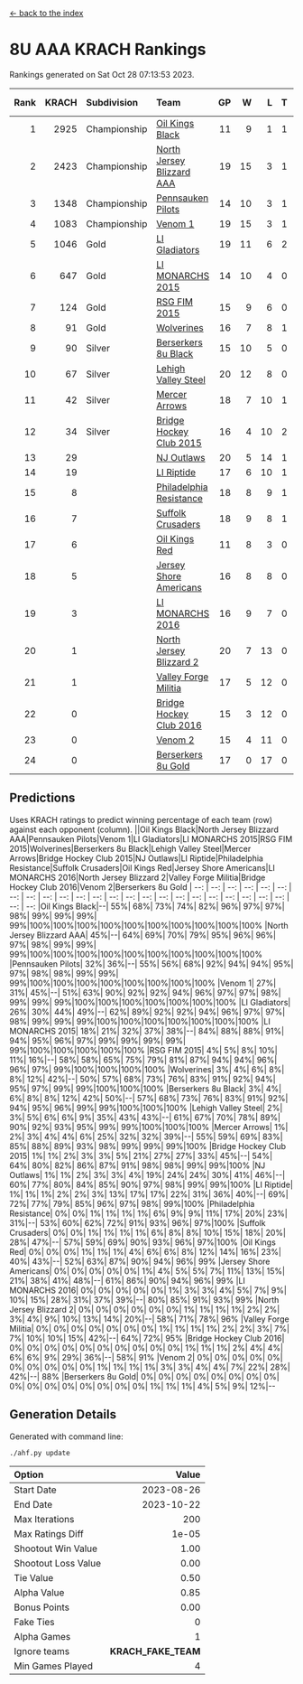 [<- back to the index](readme.md)
# 8U AAA KRACH Rankings
Rankings generated on Sat Oct 28 07:13:53 2023.

Rank|KRACH|Subdivision|Team|GP|W|L|T|OTW|OTL|SoS|Exp Wins|Win Diff
---:|---:|:---|:---|---:|---:|---:|---:|---:|---:|---:|---:|---:
1|2925|Championship|[Oil Kings Black](https://gamesheetstats.com/seasons/3659/teams/140206/schedule)|11|9|1|1|1|0|589|10.3|-0.0
2|2423|Championship|[North Jersey Blizzard AAA](https://gamesheetstats.com/seasons/3659/teams/140205/schedule)|19|15|3|1|0|0|682|16.3|-0.0
3|1348|Championship|[Pennsauken Pilots](https://gamesheetstats.com/seasons/3659/teams/140208/schedule)|14|10|3|1|0|0|677|11.3|-0.0
4|1083|Championship|[Venom 1](https://gamesheetstats.com/seasons/3659/teams/140213/schedule)|19|15|3|1|1|1|548|16.3|-0.0
5|1046|Gold|[LI Gladiators](https://gamesheetstats.com/seasons/3659/teams/140201/schedule)|19|11|6|2|0|0|1137|12.8|-0.0
6|647|Gold|[LI MONARCHS 2015](https://gamesheetstats.com/seasons/3659/teams/140198/schedule)|14|10|4|0|0|0|584|10.8|-0.0
7|124|Gold|[RSG FIM 2015](https://gamesheetstats.com/seasons/3659/teams/140210/schedule)|15|9|6|0|0|1|470|9.8|-0.0
8|91|Gold|[Wolverines](https://gamesheetstats.com/seasons/3659/teams/140215/schedule)|16|7|8|1|0|0|646|8.3|-0.0
9|90|Silver|[Berserkers 8u Black](https://gamesheetstats.com/seasons/3659/teams/140192/schedule)|15|10|5|0|0|0|142|10.9|0.0
10|67|Silver|[Lehigh Valley Steel](https://gamesheetstats.com/seasons/3659/teams/140197/schedule)|20|12|8|0|1|0|435|12.9|0.0
11|42|Silver|[Mercer Arrows](https://gamesheetstats.com/seasons/3659/teams/140202/schedule)|18|7|10|1|2|0|451|8.4|0.0
12|34|Silver|[Bridge Hockey Club 2015](https://gamesheetstats.com/seasons/3659/teams/140194/schedule)|16|4|10|2|0|2|592|5.9|0.0
13|29||[NJ Outlaws](https://gamesheetstats.com/seasons/3659/teams/140203/schedule)|20|5|14|1|1|2|542|6.4|0.0
14|19||[LI Riptide](https://gamesheetstats.com/seasons/3659/teams/140200/schedule)|17|6|10|1|0|0|672|7.4|0.0
15|8||[Philadelphia Resistance](https://gamesheetstats.com/seasons/3659/teams/140209/schedule)|18|8|9|1|0|0|137|9.4|0.0
16|7||[Suffolk Crusaders](https://gamesheetstats.com/seasons/3659/teams/140211/schedule)|18|9|8|1|0|0|79|10.4|0.0
17|6||[Oil Kings Red](https://gamesheetstats.com/seasons/3659/teams/140207/schedule)|11|8|3|0|0|0|4|8.9|0.0
18|5||[Jersey Shore Americans](https://gamesheetstats.com/seasons/3659/teams/140196/schedule)|16|8|8|0|0|0|143|8.9|0.0
19|3||[LI MONARCHS 2016](https://gamesheetstats.com/seasons/3659/teams/140199/schedule)|16|9|7|0|1|0|15|9.9|0.0
20|1||[North Jersey Blizzard 2](https://gamesheetstats.com/seasons/3659/teams/140204/schedule)|20|7|13|0|1|1|19|7.9|0.0
21|1||[Valley Forge Militia](https://gamesheetstats.com/seasons/3659/teams/140212/schedule)|17|5|12|0|0|1|132|5.9|0.0
22|0||[Bridge Hockey Club 2016](https://gamesheetstats.com/seasons/3659/teams/140195/schedule)|15|3|12|0|0|0|12|3.9|0.0
23|0||[Venom 2](https://gamesheetstats.com/seasons/3659/teams/140214/schedule)|15|4|11|0|0|0|6|4.9|0.0
24|0||[Berserkers 8u Gold](https://gamesheetstats.com/seasons/3659/teams/140193/schedule)|17|0|17|0|0|0|3|0.9|0.0

## Predictions
Uses KRACH ratings to predict winning percentage of each team (row) against each opponent (column).
||Oil Kings Black|North Jersey Blizzard AAA|Pennsauken Pilots|Venom 1|LI Gladiators|LI MONARCHS 2015|RSG FIM 2015|Wolverines|Berserkers 8u Black|Lehigh Valley Steel|Mercer Arrows|Bridge Hockey Club 2015|NJ Outlaws|LI Riptide|Philadelphia Resistance|Suffolk Crusaders|Oil Kings Red|Jersey Shore Americans|LI MONARCHS 2016|North Jersey Blizzard 2|Valley Forge Militia|Bridge Hockey Club 2016|Venom 2|Berserkers 8u Gold
| --: | --: | --: | --: | --: | --: | --: | --: | --: | --: | --: | --: | --: | --: | --: | --: | --: | --: | --: | --: | --: | --: | --: | --: | --: 
|Oil Kings Black|--| 55%| 68%| 73%| 74%| 82%| 96%| 97%| 97%| 98%| 99%| 99%| 99%| 99%|100%|100%|100%|100%|100%|100%|100%|100%|100%|100%
|North Jersey Blizzard AAA| 45%|--| 64%| 69%| 70%| 79%| 95%| 96%| 96%| 97%| 98%| 99%| 99%| 99%|100%|100%|100%|100%|100%|100%|100%|100%|100%|100%
|Pennsauken Pilots| 32%| 36%|--| 55%| 56%| 68%| 92%| 94%| 94%| 95%| 97%| 98%| 98%| 99%| 99%| 99%|100%|100%|100%|100%|100%|100%|100%|100%
|Venom 1| 27%| 31%| 45%|--| 51%| 63%| 90%| 92%| 92%| 94%| 96%| 97%| 97%| 98%| 99%| 99%| 99%|100%|100%|100%|100%|100%|100%|100%
|LI Gladiators| 26%| 30%| 44%| 49%|--| 62%| 89%| 92%| 92%| 94%| 96%| 97%| 97%| 98%| 99%| 99%| 99%|100%|100%|100%|100%|100%|100%|100%
|LI MONARCHS 2015| 18%| 21%| 32%| 37%| 38%|--| 84%| 88%| 88%| 91%| 94%| 95%| 96%| 97%| 99%| 99%| 99%| 99%| 99%|100%|100%|100%|100%|100%
|RSG FIM 2015|  4%|  5%|  8%| 10%| 11%| 16%|--| 58%| 58%| 65%| 75%| 79%| 81%| 87%| 94%| 94%| 96%| 96%| 97%| 99%|100%|100%|100%|100%
|Wolverines|  3%|  4%|  6%|  8%|  8%| 12%| 42%|--| 50%| 57%| 68%| 73%| 76%| 83%| 91%| 92%| 94%| 95%| 97%| 99%| 99%|100%|100%|100%
|Berserkers 8u Black|  3%|  4%|  6%|  8%|  8%| 12%| 42%| 50%|--| 57%| 68%| 73%| 76%| 83%| 91%| 92%| 94%| 95%| 96%| 99%| 99%|100%|100%|100%
|Lehigh Valley Steel|  2%|  3%|  5%|  6%|  6%|  9%| 35%| 43%| 43%|--| 61%| 67%| 70%| 78%| 89%| 90%| 92%| 93%| 95%| 99%| 99%|100%|100%|100%
|Mercer Arrows|  1%|  2%|  3%|  4%|  4%|  6%| 25%| 32%| 32%| 39%|--| 55%| 59%| 69%| 83%| 85%| 88%| 89%| 93%| 98%| 99%| 99%| 99%|100%
|Bridge Hockey Club 2015|  1%|  1%|  2%|  3%|  3%|  5%| 21%| 27%| 27%| 33%| 45%|--| 54%| 64%| 80%| 82%| 86%| 87%| 91%| 98%| 98%| 99%| 99%|100%
|NJ Outlaws|  1%|  1%|  2%|  3%|  3%|  4%| 19%| 24%| 24%| 30%| 41%| 46%|--| 60%| 77%| 80%| 84%| 85%| 90%| 97%| 98%| 99%| 99%|100%
|LI Riptide|  1%|  1%|  1%|  2%|  2%|  3%| 13%| 17%| 17%| 22%| 31%| 36%| 40%|--| 69%| 72%| 77%| 79%| 85%| 96%| 97%| 98%| 99%|100%
|Philadelphia Resistance|  0%|  0%|  1%|  1%|  1%|  1%|  6%|  9%|  9%| 11%| 17%| 20%| 23%| 31%|--| 53%| 60%| 62%| 72%| 91%| 93%| 96%| 97%|100%
|Suffolk Crusaders|  0%|  0%|  1%|  1%|  1%|  1%|  6%|  8%|  8%| 10%| 15%| 18%| 20%| 28%| 47%|--| 57%| 59%| 69%| 90%| 93%| 96%| 97%|100%
|Oil Kings Red|  0%|  0%|  0%|  1%|  1%|  1%|  4%|  6%|  6%|  8%| 12%| 14%| 16%| 23%| 40%| 43%|--| 52%| 63%| 87%| 90%| 94%| 96%| 99%
|Jersey Shore Americans|  0%|  0%|  0%|  0%|  0%|  1%|  4%|  5%|  5%|  7%| 11%| 13%| 15%| 21%| 38%| 41%| 48%|--| 61%| 86%| 90%| 94%| 96%| 99%
|LI MONARCHS 2016|  0%|  0%|  0%|  0%|  0%|  1%|  3%|  3%|  4%|  5%|  7%|  9%| 10%| 15%| 28%| 31%| 37%| 39%|--| 80%| 85%| 91%| 93%| 99%
|North Jersey Blizzard 2|  0%|  0%|  0%|  0%|  0%|  0%|  1%|  1%|  1%|  1%|  2%|  2%|  3%|  4%|  9%| 10%| 13%| 14%| 20%|--| 58%| 71%| 78%| 96%
|Valley Forge Militia|  0%|  0%|  0%|  0%|  0%|  0%|  0%|  1%|  1%|  1%|  1%|  2%|  2%|  3%|  7%|  7%| 10%| 10%| 15%| 42%|--| 64%| 72%| 95%
|Bridge Hockey Club 2016|  0%|  0%|  0%|  0%|  0%|  0%|  0%|  0%|  0%|  0%|  1%|  1%|  1%|  2%|  4%|  4%|  6%|  6%|  9%| 29%| 36%|--| 58%| 91%
|Venom 2|  0%|  0%|  0%|  0%|  0%|  0%|  0%|  0%|  0%|  0%|  1%|  1%|  1%|  1%|  3%|  3%|  4%|  4%|  7%| 22%| 28%| 42%|--| 88%
|Berserkers 8u Gold|  0%|  0%|  0%|  0%|  0%|  0%|  0%|  0%|  0%|  0%|  0%|  0%|  0%|  0%|  0%|  0%|  1%|  1%|  1%|  4%|  5%|  9%| 12%|--

## Generation Details

Generated with command line:
```
./ahf.py update
```

| Option | Value |
| :----- | ----: |
| Start Date | 2023-08-26 |
| End Date | 2023-10-22 |
| Max Iterations | 200 |
| Max Ratings Diff | 1e-05 |
| Shootout Win Value | 1.00 |
| Shootout Loss Value | 0.00 |
| Tie Value | 0.50 |
| Alpha Value | 0.85 |
| Bonus Points | 0.00 |
| Fake Ties | 0 |
| Alpha Games | 1 |
| Ignore teams | __KRACH_FAKE_TEAM__ |
| Min Games Played | 4 |

